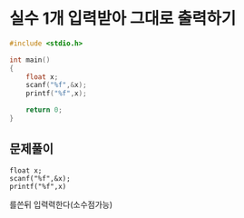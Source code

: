 # 실수 1개 입력받아 그대로 출력하기
``` C
#include <stdio.h>

int main()
{
    float x;
    scanf("%f",&x);
    printf("%f",x);

    return 0;
}
```
## 문제풀이
    float x;
    scanf("%f",&x);
    printf("%f",x)

 를쓴뒤 입력력한다(소수점가능)
